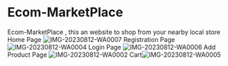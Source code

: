 # Ecom-MarketPlace
 Ecom-MarketPlace , this an website to shop from your nearby local store
Home Page
![IMG-20230812-WA0007](https://github.com/Kokonodray2001/Ecom-MarketPlace/assets/64181896/c4a992fe-6c83-4f69-b523-d047f3886fc1)
Registration Page
![IMG-20230812-WA0004](https://github.com/Kokonodray2001/Ecom-MarketPlace/assets/64181896/dc37188a-6570-4bc8-9325-e8a455f3e180)
Login Page
![IMG-20230812-WA0006](https://github.com/Kokonodray2001/Ecom-MarketPlace/assets/64181896/f5fa1030-3390-4929-8f74-a16c8fb90618)
Add Product Page
![IMG-20230812-WA0002](https://github.com/Kokonodray2001/Ecom-MarketPlace/assets/64181896/a10f74b4-bf33-4d89-8652-3ff4509e8a33)
Cart![IMG-20230812-WA0005](https://github.com/Kokonodray2001/Ecom-MarketPlace/assets/64181896/941bd17f-99bb-4f9e-a149-8bc8c373bf51)

